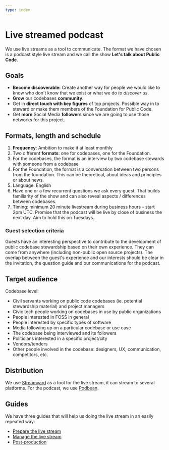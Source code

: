 ```yaml
---
type: index
---
```


# Live streamed podcast

We use live streams as a tool to communicate. The format we have chosen is a podcast style live stream and we call the show **Let's talk about Public Code**.

## Goals

- **Become discoverable:** Create another way for people we would like to know who don't know that we exist or what we do *to discover us*.
- **Grow** our codebases **community**.
- Get in **direct touch with key figures** of top projects. Possible way in to steward or make them members of the Foundation for Public Code.
- Get **more** Social Media **followers** since we are going to use those networks for this project.

## Formats, length and schedule

1. **Frequency**: Ambition to make it at least monthly
2. Two different **formats**: one for codebases, one for the Foundation.
3. For the codebases, the format is an interview by two codebase stewards with someone from a codebase
4. For the Foundation, the format is a conversation between two persons from the foundation. This can be theoretical, about ideas and principles or about news.
5. Language: English
6. Have one or a few recurrent questions we ask every guest. That builds familiarity of the show and can also reveal aspects / differences between codebases.
7. Timing: minimum 20 minute livestream during business hours - start 2pm UTC. Promise that the podcast will be live by close of business the next day. Aim to hold this on Tuesdays.

### Guest selection criteria

Guests have an interesting perspective to contribute to the development of public codebase stewardship based on their own experience. They can come from anywhere (including non-public open source projects).
The overlap between the guest's experience and our interests should be clear in the invitation, the question guide and our communications for the podcast.

## Target audience

Codebase level:

- Civil servants working on public code codebases (ie. potential stewardship material) and project managers
- Civic tech people working on codebases in use by public organizations
- People interested in FOSS in general
- People interested by specific types of software
- Media following up on a particular codebase or use case
- The codebase being interviewed and its followers
- Politicians interested in a specific project/city
- Vendors/tenders
- Other people involved in the codebase: designers, UX, communication, competitors, etc.

## Distribution

We use [Streamyard](../tool-management/streamyard.md) as a tool for the live stream, it can stream to several platforms. For the podcast, we use [Podbean](../tool-management/podbean.md).

## Guides

We have three guides that will help us doing the live stream in an easily repeated way:

- [Prepare the live stream](prepare-live-stream.md)
- [Manage the live stream](manage-live-stream.md)
- [Post-production](post-production.md)

